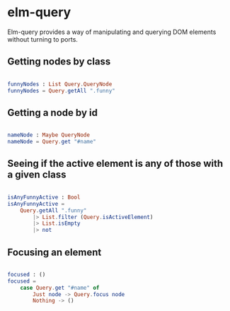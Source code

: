 # elm-query


Elm-query provides a way of manipulating and querying DOM elements without turning to ports.


## Getting nodes by class

```elm

funnyNodes : List Query.QueryNode
funnyNodes = Query.getAll ".funny"

```

## Getting a node by id

```elm

nameNode : Maybe QueryNode
nameNode = Query.get "#name"

```

## Seeing if the active element is any of those with a given class

```elm

isAnyFunnyActive : Bool
isAnyFunnyActive =
    Query.getAll ".funny"
        |> List.filter (Query.isActiveElement)
        |> List.isEmpty
        |> not

```

## Focusing an element

```elm

focused : ()
focused =
    case Query.get "#name" of
        Just node -> Query.focus node
        Nothing -> ()

```
